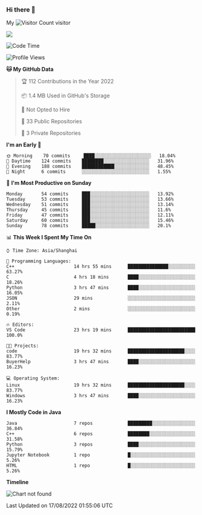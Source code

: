 ### Hi there 👋

My ![Visitor Count](https://profile-counter.glitch.me/zhou-ning/count.svg) visitor
<!--
**zhou-ning/zhou-ning** is a ✨ _special_ ✨ repository because its `README.md` (this file) appears on your GitHub profile.

Here are some ideas to get you started:

- 🔭 I’m currently working on ...
- 🌱 I’m currently learning ...
- 👯 I’m looking to collaborate on ...
- 🤔 I’m looking for help with ...
- 💬 Ask me about ...
- 📫 How to reach me: ...
- 😄 Pronouns: ...
- ⚡ Fun fact: ...
-->
![](https://github-readme-stats.vercel.app/api?username=zhou-ning)



<!--START_SECTION:waka-->
![Code Time](http://img.shields.io/badge/Code%20Time-0%20secs-blue)

![Profile Views](http://img.shields.io/badge/Profile%20Views-0-blue)

**🐱 My GitHub Data** 

> 🏆 112 Contributions in the Year 2022
 > 
> 📦 1.4 MB Used in GitHub's Storage 
 > 
> 🚫 Not Opted to Hire
 > 
> 📜 33 Public Repositories 
 > 
> 🔑 3 Private Repositories  
 > 
**I'm an Early 🐤** 

```text
🌞 Morning    70 commits     ████░░░░░░░░░░░░░░░░░░░░░   18.04% 
🌆 Daytime    124 commits    ████████░░░░░░░░░░░░░░░░░   31.96% 
🌃 Evening    188 commits    ████████████░░░░░░░░░░░░░   48.45% 
🌙 Night      6 commits      ░░░░░░░░░░░░░░░░░░░░░░░░░   1.55%

```
📅 **I'm Most Productive on Sunday** 

```text
Monday       54 commits     ███░░░░░░░░░░░░░░░░░░░░░░   13.92% 
Tuesday      53 commits     ███░░░░░░░░░░░░░░░░░░░░░░   13.66% 
Wednesday    51 commits     ███░░░░░░░░░░░░░░░░░░░░░░   13.14% 
Thursday     45 commits     ███░░░░░░░░░░░░░░░░░░░░░░   11.6% 
Friday       47 commits     ███░░░░░░░░░░░░░░░░░░░░░░   12.11% 
Saturday     60 commits     ███░░░░░░░░░░░░░░░░░░░░░░   15.46% 
Sunday       78 commits     █████░░░░░░░░░░░░░░░░░░░░   20.1%

```


📊 **This Week I Spent My Time On** 

```text
⌚︎ Time Zone: Asia/Shanghai

💬 Programming Languages: 
C++                      14 hrs 55 mins      ███████████████░░░░░░░░░░   63.27% 
C                        4 hrs 18 mins       ████░░░░░░░░░░░░░░░░░░░░░   18.26% 
Python                   3 hrs 47 mins       ████░░░░░░░░░░░░░░░░░░░░░   16.05% 
JSON                     29 mins             ░░░░░░░░░░░░░░░░░░░░░░░░░   2.11% 
Other                    2 mins              ░░░░░░░░░░░░░░░░░░░░░░░░░   0.19%

🔥 Editors: 
VS Code                  23 hrs 19 mins      █████████████████████████   100.0%

🐱‍💻 Projects: 
code                     19 hrs 32 mins      █████████████████████░░░░   83.77% 
BuyerHelp                3 hrs 47 mins       ████░░░░░░░░░░░░░░░░░░░░░   16.23%

💻 Operating System: 
Linux                    19 hrs 32 mins      █████████████████████░░░░   83.77% 
Windows                  3 hrs 47 mins       ████░░░░░░░░░░░░░░░░░░░░░   16.23%

```

**I Mostly Code in Java** 

```text
Java                     7 repos             █████████░░░░░░░░░░░░░░░░   36.84% 
C++                      6 repos             ████████░░░░░░░░░░░░░░░░░   31.58% 
Python                   3 repos             ████░░░░░░░░░░░░░░░░░░░░░   15.79% 
Jupyter Notebook         1 repo              █░░░░░░░░░░░░░░░░░░░░░░░░   5.26% 
HTML                     1 repo              █░░░░░░░░░░░░░░░░░░░░░░░░   5.26%

```


**Timeline**

![Chart not found](https://raw.githubusercontent.com/zhou-ning/zhou-ning/main/charts/bar_graph.png) 


 Last Updated on 17/08/2022 01:55:06 UTC
<!--END_SECTION:waka-->
